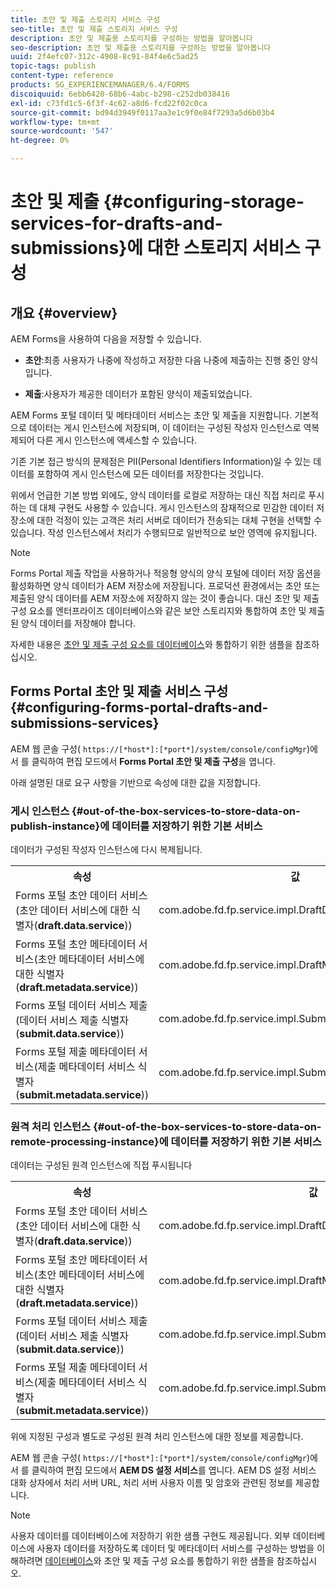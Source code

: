 ```yaml
---
title: 초안 및 제출 스토리지 서비스 구성
seo-title: 초안 및 제출 스토리지 서비스 구성
description: 초안 및 제출용 스토리지를 구성하는 방법을 알아봅니다
seo-description: 초안 및 제출용 스토리지를 구성하는 방법을 알아봅니다
uuid: 2f4efc07-312c-4908-8c91-84f4e6c5ad25
topic-tags: publish
content-type: reference
products: SG_EXPERIENCEMANAGER/6.4/FORMS
discoiquuid: 6ebb6420-68b6-4abc-b298-c252db038416
exl-id: c73fd1c5-6f3f-4c62-a8d6-fcd22f02c0ca
source-git-commit: bd94d3949f0117aa3e1c9f0e84f7293a5d6b03b4
workflow-type: tm+mt
source-wordcount: '547'
ht-degree: 0%

---
```


# 초안 및 제출 {#configuring-storage-services-for-drafts-and-submissions}에 대한 스토리지 서비스 구성

## 개요 {#overview}

AEM Forms을 사용하여 다음을 저장할 수 있습니다.

* **초안**:최종 사용자가 나중에 작성하고 저장한 다음 나중에 제출하는 진행 중인 양식입니다.

* **제출**:사용자가 제공한 데이터가 포함된 양식이 제출되었습니다.

AEM Forms 포털 데이터 및 메타데이터 서비스는 초안 및 제출을 지원합니다. 기본적으로 데이터는 게시 인스턴스에 저장되며, 이 데이터는 구성된 작성자 인스턴스로 역복제되어 다른 게시 인스턴스에 액세스할 수 있습니다.

기존 기본 접근 방식의 문제점은 PII(Personal Identifiers Information)일 수 있는 데이터를 포함하여 게시 인스턴스에 모든 데이터를 저장한다는 것입니다.

위에서 언급한 기본 방법 외에도, 양식 데이터를 로컬로 저장하는 대신 직접 처리로 푸시하는 데 대체 구현도 사용할 수 있습니다. 게시 인스턴스의 잠재적으로 민감한 데이터 저장소에 대한 걱정이 있는 고객은 처리 서버로 데이터가 전송되는 대체 구현을 선택할 수 있습니다. 작성 인스턴스에서 처리가 수행되므로 일반적으로 보안 영역에 유지됩니다.

>[!NOTE]
>
>Forms Portal 제출 작업을 사용하거나 적응형 양식의 양식 포털에 데이터 저장 옵션을 활성화하면 양식 데이터가 AEM 저장소에 저장됩니다. 프로덕션 환경에서는 초안 또는 제출된 양식 데이터를 AEM 저장소에 저장하지 않는 것이 좋습니다. 대신 초안 및 제출 구성 요소를 엔터프라이즈 데이터베이스와 같은 보안 스토리지와 통합하여 초안 및 제출된 양식 데이터를 저장해야 합니다.
>
>자세한 내용은 [초안 및 제출 구성 요소를 데이터베이스](/help/forms/using/integrate-draft-submission-database.md)와 통합하기 위한 샘플을 참조하십시오.

## Forms Portal 초안 및 제출 서비스 구성 {#configuring-forms-portal-drafts-and-submissions-services}

AEM 웹 콘솔 구성( `https://[*host*]:[*port*]/system/console/configMgr`)에서 를 클릭하여 편집 모드에서 **Forms Portal 초안 및 제출 구성**&#x200B;을 엽니다.

아래 설명된 대로 요구 사항을 기반으로 속성에 대한 값을 지정합니다.

### 게시 인스턴스 {#out-of-the-box-services-to-store-data-on-publish-instance}에 데이터를 저장하기 위한 기본 서비스

데이터가 구성된 작성자 인스턴스에 다시 복제됩니다.

<table> 
 <tbody>
  <tr>
   <th>속성</th> 
   <th>값</th> 
  </tr>
  <tr>
   <td>Forms 포털 초안 데이터 서비스(초안 데이터 서비스에 대한 식별자(<strong>draft.data.service</strong>))</td> 
   <td>com.adobe.fd.fp.service.impl.DraftDataServiceImpl<br /> </td> 
  </tr>
  <tr>
   <td>Forms 포털 초안 메타데이터 서비스(초안 메타데이터 서비스에 대한 식별자(<strong>draft.metadata.service</strong>))</td> 
   <td>com.adobe.fd.fp.service.impl.DraftMetadataServiceImpl<br /> </td> 
  </tr>
  <tr>
   <td>Forms 포털 데이터 서비스 제출(데이터 서비스 제출 식별자(<strong>submit.data.service</strong>))</td> 
   <td>com.adobe.fd.fp.service.impl.SubmitDataServiceImpl<br /> </td> 
  </tr>
  <tr>
   <td>Forms 포털 제출 메타데이터 서비스(제출 메타데이터 서비스 식별자(<strong>submit.metadata.service</strong>))</td> 
   <td>com.adobe.fd.fp.service.impl.SubmitMetadataServiceImpl<br /> </td> 
  </tr>
 </tbody>
</table>

### 원격 처리 인스턴스 {#out-of-the-box-services-to-store-data-on-remote-processing-instance}에 데이터를 저장하기 위한 기본 서비스

데이터는 구성된 원격 인스턴스에 직접 푸시됩니다

<table> 
 <tbody>
  <tr>
   <th>속성</th> 
   <th>값</th> 
  </tr>
  <tr>
   <td>Forms 포털 초안 데이터 서비스(초안 데이터 서비스에 대한 식별자(<strong>draft.data.service</strong>))</td> 
   <td>com.adobe.fd.fp.service.impl.DraftDataServiceRemoteImpl<br /> </td> 
  </tr>
  <tr>
   <td>Forms 포털 초안 메타데이터 서비스(초안 메타데이터 서비스에 대한 식별자(<strong>draft.metadata.service</strong>))</td> 
   <td>com.adobe.fd.fp.service.impl.DraftMetadataServiceRemoteImpl<br /> </td> 
  </tr>
  <tr>
   <td>Forms 포털 데이터 서비스 제출(데이터 서비스 제출 식별자(<strong>submit.data.service</strong>))</td> 
   <td>com.adobe.fd.fp.service.impl.SubmitDataServiceRemoteImpl<br /> </td> 
  </tr>
  <tr>
   <td>Forms 포털 제출 메타데이터 서비스(제출 메타데이터 서비스 식별자(<strong>submit.metadata.service</strong>))</td> 
   <td>com.adobe.fd.fp.service.impl.SubmitMetadataServiceRemoteImpl<br /> </td> 
  </tr>
 </tbody>
</table>

위에 지정된 구성과 별도로 구성된 원격 처리 인스턴스에 대한 정보를 제공합니다.

AEM 웹 콘솔 구성( `https://[*host*]:[*port*]/system/console/configMgr`)에서 를 클릭하여 편집 모드에서 **AEM DS 설정 서비스**&#x200B;를 엽니다. AEM DS 설정 서비스 대화 상자에서 처리 서버 URL, 처리 서버 사용자 이름 및 암호와 관련된 정보를 제공합니다.

>[!NOTE]
>
>사용자 데이터를 데이터베이스에 저장하기 위한 샘플 구현도 제공됩니다. 외부 데이터베이스에 사용자 데이터를 저장하도록 데이터 및 메타데이터 서비스를 구성하는 방법을 이해하려면 [데이터베이스](/help/forms/using/integrate-draft-submission-database.md)와 초안 및 제출 구성 요소를 통합하기 위한 샘플을 참조하십시오.
